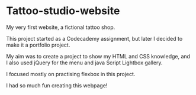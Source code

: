 # Tattoo-studio-website
My very first website, a fictional tattoo shop.

This project started as a Codecademy assignment, but later I decided to make it a portfolio project.

My aim was to create a project to show my HTML and CSS knowledge, and I also used jQuery for the menu and java Script Lightbox gallery.

I focused mostly on practising flexbox in this project.

I had so much fun creating this webpage!
